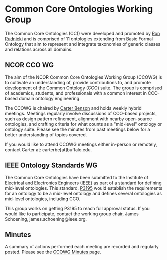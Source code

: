 <meta charset="UTF-8">
<meta name="viewport" content="width=device-width, initial-scale=1.0">
<title>NCOR Common Core Ontologies Working Group</title>
</head>
<body>

<h1>Common Core Ontologies Working Group</h1>
<p>The Common Core Ontologies (CC)) were developed and promoted by <a href="https://scholar.google.com/citations?hl=en&user=JLM7L2EAAAAJ&view_op=list_works&sortby=pubdate" class="custom-color">Ron Rudnicki</a> and is comprised of 11 ontologies extending from Basic Formal Ontology that aim to represent and integrate taxonomies of generic classes and relations across all domains.</p>

<h2>NCOR CCO WG</h2>
<p>The aim of the NCOR Common Core Ontologies Working Group (CCOWG) is to cultivate an understanding of, provide contributions to, and promote development of the Common Ontology (CCO) suite. The group is comprised of academics, students, and professionals with a common interest in CCO-based domain ontology engineering.</p>
<p>The CCOWG is chaired by <a href="https://www.linkedin.com/in/carterbeaubenson/" class="custom-color">Carter Benson</a> and holds weekly hybrid meetings. Meetings regularly involve discussions of CCO-based projects, such as design pattern refinement, alignment with nearby open-source ontologies, and crafting criteria for what counts as a "mid-level" ontology or ontology suite. Please see the minutes from past meetings below for a better understanding of topics covered.</p>
<p>If you would like to attend CCOWG meetings either in-person or remotely, contact Carter at: carterbe[at]buffalo.edu.</p>

<h2>IEEE Ontology Standards WG</h2>
<p>The Common Core Ontologies have been submitted to the Institute of Electrical and Electronics Engineers (IEEE) as part of a standard for defining mid-level ontologies. This standard, <a href="https://standards.ieee.org/ieee/3195/11025/" class="custom-color">P3195</a> would establish the requirements for an ontology to be a mid-level ontology and defines several ontologies as mid-level ontologies, including CCO.</p>
<p>This group works on getting P3195 to reach full approval status. If you would like to participate, contact the working group chair, James Schoening, james.schoening@ieee.org.</p>

<h2>Minutes</h2>
A summary of actions performed each meeting are recorded and regularly posted.  Please see the <a href="dummylink"> CCOWG Minutes </a> page.

</body>
</html>
